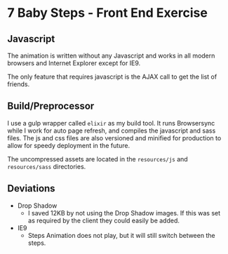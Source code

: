 # 7 Baby Steps - Front End Exercise

## Javascript

The animation is written without any Javascript and works in all modern browsers and Internet Explorer except for IE9.

The only feature that requires javascript is the AJAX call to get the list of friends.

## Build/Preprocessor

I use a gulp wrapper called `elixir` as my build tool. It runs Browsersync while I work for auto page refresh, and compiles the javascript and sass files. The js and css files are also versioned and minified for production to allow for speedy deployment in the future.

The uncompressed assets are located in the `resources/js` and `resources/sass` directories.

## Deviations

- Drop Shadow
    + I saved 12KB by not using the Drop Shadow images. If this was set as required by the client they could easily be added.
- IE9
    + Steps Animation does not play, but it will still switch between the steps.
